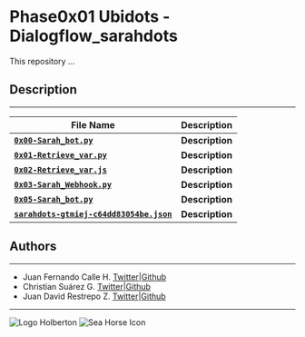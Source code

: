 # Phase0x01 Ubidots - Dialogflow_sarahdots

This repository ...

## Description

---
File Name|Description
---|---
[**`0x00-Sarah_bot.py`**](https://github.com/johnconnor77/ubidots-dialogflow_sarahdots/blob/master/Phase0x01/0x00-Sarah_bot.py)|**Description**
[**`0x01-Retrieve_var.py`**](https://github.com/johnconnor77/ubidots-dialogflow_sarahdots/blob/master/Phase0x01/0x01-Retrieve_var.py)|**Description**
[**`0x02-Retrieve_var.js`**](https://github.com/johnconnor77/ubidots-dialogflow_sarahdots/blob/master/Phase0x01/0x02-Retrieve_var.js)|**Description**
[**`0x03-Sarah_Webhook.py`**](https://github.com/johnconnor77/ubidots-dialogflow_sarahdots/blob/master/Phase0x01/0x03-Sarah_Webhook.py)|**Description**
[**`0x05-Sarah_bot.py`**](https://github.com/johnconnor77/ubidots-dialogflow_sarahdots/blob/master/Phase0x01/0x05-Sarah_bot.py)|**Description**
[**`sarahdots-gtmiej-c64dd83054be.json`**](https://github.com/johnconnor77/ubidots-dialogflow_sarahdots/blob/master/Phase0x01/sarahdots-gtmiej-c64dd83054be.json)|**Description**

## Authors

---

- Juan Fernando Calle H. [Twitter](https://twitter.com/jfcalleh)|[Github](https://github.com/johnconnor77)
- Christian Suárez G. [Twitter](https://twitter.com/MetaAlchemist)|[Github](https://github.com/Thorlak2202)
- Juan David Restrepo Z. [Twitter](https://twitter.com/jdrestre)|[Github](https://github.com/jdrestre)

---
![Logo Holberton](https://www.holbertonschool.com/holberton-logo.png) ![Sea Horse Icon](https://intranet.hbtn.io/assets/holberton-logo-coral-27055cb2f875eb10bf3b3942e52a24581bc0667695bdc856d4f08b469b678000.png)